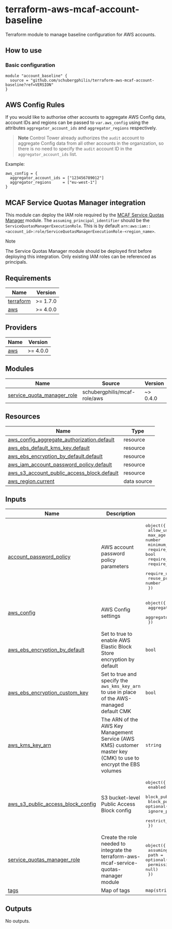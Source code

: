 # terraform-aws-mcaf-account-baseline

Terraform module to manage baseline configuration for AWS accounts.

## How to use

### Basic configuration

```hcl
module "account_baseline" {
  source = "github.com/schubergphilis/terraform-aws-mcaf-account-baseline?ref=VERSION"
}
```

## AWS Config Rules

If you would like to authorise other accounts to aggregate AWS Config data, account IDs and regions can be passed to `var.aws_config` using the attributes `aggregator_account_ids` and `aggregator_regions` respectively.

> **Note**
> Control Tower already authorizes the `audit` account to aggregate Config data from all other accounts in the organization, so there is no need to specify the `audit` account ID in the `aggregator_account_ids` list.

Example:

```hcl
aws_config = {
  aggregator_account_ids = ["123456789012"]
  aggregator_regions     = ["eu-west-1"]
}
```

## MCAF Service Quotas Manager integration

This module can deploy the IAM role required by the [MCAF Service Quotas Manager](https://github.com/schubergphilis/terraform-aws-mcaf-service-quotas-manager) module. The `assuming_principal_identifier` should be the `ServiceQuotasManagerExecutionRole`. This is by default `arn:aws:iam::<account_id>:role/ServiceQuotasManagerExecutionRole-<region_name>`.

> [!NOTE]  
> The Service Quotas Manager module should be deployed first before deploying this integration. Only existing IAM roles can be referenced as principals.

<!-- BEGIN_TF_DOCS -->
## Requirements

| Name | Version |
|------|---------|
| <a name="requirement_terraform"></a> [terraform](#requirement\_terraform) | >= 1.7.0 |
| <a name="requirement_aws"></a> [aws](#requirement\_aws) | >= 4.0.0 |

## Providers

| Name | Version |
|------|---------|
| <a name="provider_aws"></a> [aws](#provider\_aws) | >= 4.0.0 |

## Modules

| Name | Source | Version |
|------|--------|---------|
| <a name="module_service_quota_manager_role"></a> [service\_quota\_manager\_role](#module\_service\_quota\_manager\_role) | schubergphilis/mcaf-role/aws | ~> 0.4.0 |

## Resources

| Name | Type |
|------|------|
| [aws_config_aggregate_authorization.default](https://registry.terraform.io/providers/hashicorp/aws/latest/docs/resources/config_aggregate_authorization) | resource |
| [aws_ebs_default_kms_key.default](https://registry.terraform.io/providers/hashicorp/aws/latest/docs/resources/ebs_default_kms_key) | resource |
| [aws_ebs_encryption_by_default.default](https://registry.terraform.io/providers/hashicorp/aws/latest/docs/resources/ebs_encryption_by_default) | resource |
| [aws_iam_account_password_policy.default](https://registry.terraform.io/providers/hashicorp/aws/latest/docs/resources/iam_account_password_policy) | resource |
| [aws_s3_account_public_access_block.default](https://registry.terraform.io/providers/hashicorp/aws/latest/docs/resources/s3_account_public_access_block) | resource |
| [aws_region.current](https://registry.terraform.io/providers/hashicorp/aws/latest/docs/data-sources/region) | data source |

## Inputs

| Name | Description | Type | Default | Required |
|------|-------------|------|---------|:--------:|
| <a name="input_account_password_policy"></a> [account\_password\_policy](#input\_account\_password\_policy) | AWS account password policy parameters | <pre>object({<br>    allow_users_to_change        = bool<br>    max_age                      = number<br>    minimum_length               = number<br>    require_lowercase_characters = bool<br>    require_numbers              = bool<br>    require_symbols              = bool<br>    require_uppercase_characters = bool<br>    reuse_prevention_history     = number<br>  })</pre> | <pre>{<br>  "allow_users_to_change": true,<br>  "max_age": 90,<br>  "minimum_length": 14,<br>  "require_lowercase_characters": true,<br>  "require_numbers": true,<br>  "require_symbols": true,<br>  "require_uppercase_characters": true,<br>  "reuse_prevention_history": 24<br>}</pre> | no |
| <a name="input_aws_config"></a> [aws\_config](#input\_aws\_config) | AWS Config settings | <pre>object({<br>    aggregator_account_ids = list(string)<br>    aggregator_regions     = list(string)<br>  })</pre> | `null` | no |
| <a name="input_aws_ebs_encryption_by_default"></a> [aws\_ebs\_encryption\_by\_default](#input\_aws\_ebs\_encryption\_by\_default) | Set to true to enable AWS Elastic Block Store encryption by default | `bool` | `true` | no |
| <a name="input_aws_ebs_encryption_custom_key"></a> [aws\_ebs\_encryption\_custom\_key](#input\_aws\_ebs\_encryption\_custom\_key) | Set to true and specify the `aws_kms_key_arn` to use in place of the AWS-managed default CMK | `bool` | `false` | no |
| <a name="input_aws_kms_key_arn"></a> [aws\_kms\_key\_arn](#input\_aws\_kms\_key\_arn) | The ARN of the AWS Key Management Service (AWS KMS) customer master key (CMK) to use to encrypt the EBS volumes | `string` | `null` | no |
| <a name="input_aws_s3_public_access_block_config"></a> [aws\_s3\_public\_access\_block\_config](#input\_aws\_s3\_public\_access\_block\_config) | S3 bucket-level Public Access Block config | <pre>object({<br>    enabled                 = optional(bool, true)<br>    block_public_acls       = optional(bool, true)<br>    block_public_policy     = optional(bool, true)<br>    ignore_public_acls      = optional(bool, true)<br>    restrict_public_buckets = optional(bool, true)<br>  })</pre> | `{}` | no |
| <a name="input_service_quotas_manager_role"></a> [service\_quotas\_manager\_role](#input\_service\_quotas\_manager\_role) | Create the role needed to integrate the terraform-aws-mcaf-service-quotas-manager module | <pre>object({<br>    assuming_principal_identifier = string<br>    path                          = optional(string, "/")<br>    permissions_boundary          = optional(string, null)<br>  })</pre> | `null` | no |
| <a name="input_tags"></a> [tags](#input\_tags) | Map of tags | `map(string)` | `{}` | no |

## Outputs

No outputs.
<!-- END_TF_DOCS -->
